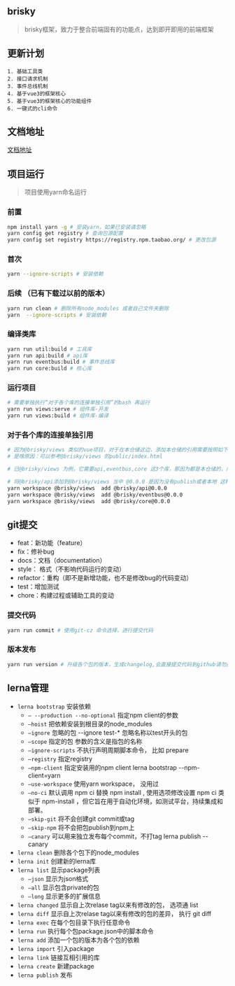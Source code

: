 ## brisky
>  brisky框架，致力于整合前端固有的功能点，达到即开即用的前端框架

## 更新计划
	1. 基础工具类
	2. 接口请求机制
	3. 事件总线机制
	4. 基于vue3的框架核心
	5. 基于vue3的框架核心的功能组件
	6. 一键式的cli命令
## 文档地址
[文档地址](https://xhl592576605.github.io/brisky-docs/)

## 项目运行
> 项目使用yarn命名运行
### 前置
```bash
npm install yarn -g # 安装yarn，如果已安装请忽略
yarn config get registry # 查询包源配置
yarn config set registry https://registry.npm.taobao.org/ # 更改包源 
```
### 首次
```bash
yarn --ignore-scripts # 安装依赖
```
### 后续 （已有下载过以前的版本）
```bash
yarn run clean # 删除所有node_modules 或者自己文件夹删除
yarn  --ignore-scripts # 安装依赖
```
### 编译类库
```bash
yarn run util:build # 工具库
yarn run api:build # api库
yarn run eventbus:build # 事件总线库
yarn run core:build # 核心库
```
### 运行项目
```bash
# 需要单独执行“对于各个库的连接单独引用”的bash 再运行
yarn run views:serve # 组件库-开发
yarn run views:build # 组件库-编译
```

### 对于各个库的连接单独引用
``` bash
# 因为@brisky/views 类似的vue项目，对于在本仓储这边，添加本仓储的引用需要按照如下规则，是因为这边会进行js的复制，以便直接引用
# 是啥原因：可以参考@brisky/views 的public/index.html

# 已@brisky/views 为例，它需要api,eventbus,core 这3个库，那因为都是本仓储的，所以按照规则

# 将@brisky/api添加到@brisky/views 当中 @0.0.0 是因为没有publish或者本地 这样子才可以安装成功
yarn workspace @brisky/views  add @brisky/api@0.0.0 
yarn workspace @brisky/views  add @brisky/eventbus@0.0.0 
yarn workspace @brisky/views  add @brisky/core@0.0.0 

```

## git提交
- feat：新功能（feature）
- fix：修补bug
- docs：文档（documentation）
- style： 格式（不影响代码运行的变动）
- refactor：重构（即不是新增功能，也不是修改bug的代码变动）
- test：增加测试
- chore：构建过程或辅助工具的变动

### 提交代码
```bash
yarn run commit # 使用git-cz 命令选择，进行提交代码
```

### 版本发布

```bash
yarn run version # 升级各个包的版本，生成changelog,会直接提交代码到github请勿执行
```
## lerna管理
- `lerna bootstrap`	安装依赖
  - `– --production --no-optional`	指定npm client的参数
  - `–hoist`	把依赖安装到根目录的node_modules
  - `–ignore`	忽略的包 --ignore test-* 忽略名称以test开头的包
  - `–scope`	指定的包 参数的含义是指包的名称
  - `–ignore-scripts`	不执行声明周期脚本命令， 比如 prepare
  - `–registry`	指定registry
  - `–npm-client`	指定安装用的npm client lerna bootstrap --npm-client=yarn
  - `–use-workspace`	使用yarn workspace， 没用过
  - `–no-ci`	默认调用 npm ci 替换 npm install , 使用选项修改设置 npm ci 类似于 npm-install ，但它旨在用于自动化环境，如测试平台，持续集成和部署。
  - `–skip-git`	将不会创建git commit或tag
  - `–skip-npm`	将不会把包publish到npm上
  - `–canary`	可以用来独立发布每个commit，不打tag lerna publish --canary
- `lerna clean`	删除各个包下的node_modules
- `lerna init`	创建新的lerna库
- `lerna list`	显示package列表
  - `–json`	显示为json格式
  - `–all`	显示包含private的包
  - `–long`	显示更多的扩展信息
- `lerna changed`	显示自上次relase tag以来有修改的包， 选项通 list
- `lerna diff`	显示自上次relase tag以来有修改的包的差异， 执行 git diff
- `lerna exec`	在每个包目录下执行任意命令
- `lerna run`	执行每个包package.json中的脚本命令
- `lerna add`	添加一个包的版本为各个包的依赖
- `lerna import`	引入package
- `lerna link`	链接互相引用的库
- `lerna create`	新建package
- `lerna publish`	发布
